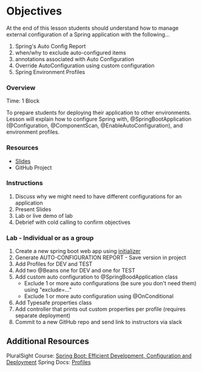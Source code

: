 # Objectives
At the end of this lesson students should understand how to manage external configuration of a Spring application with the following...
1. Spring's Auto Config Report
1. when/why to exclude auto-configured items
1. annotations associated with Auto Configuration
1. Override AutoConfiguration using custom configuration
1. Spring Environment Profiles 

### Overview
Time: 1 Block

To prepare students for deploying their application to other environments.  Lesson will explain how to configure Spring with, 
@SpringBootApplication (@Configuration, @ComponentScan, @EnableAutoConfiguration), and environment profiles.

### Resources
* [Slides](https://docs.google.com/presentation/d/1byt2wqDZ6YIhUTcgNvO98-K0X7JWWv1wzYnZ77pB9Ro/edit?usp=sharing)
* GitHub Project

### Instructions
1. Discuss why we might need to have different configurations for an application
1. Present Slides
1. Lab or live demo of lab
1. Debrief with cold calling to confirm objectives

### Lab - Individual or as a group
1. Create a new spring boot web app using [initializer](http://start.spring.io)
1. Generate AUTO-CONFIGURATION REPORT - Save version in project
1. Add Profiles for DEV and TEST
1. Add two @Beans one for DEV and one for TEST
1. Add custom auto configuration to @SpringBoodApplication class
    * Exclude 1 or more auto configurations (be sure you don't need them) using "exclude=..."
    * Exclude 1 or more auto configuration using @OnConditional
1. Add Typesafe properties class
1. Add controller that prints out custom properties per profile (requires separate deployment)
1. Commit to a new GitHub repo and send link to instructors via slack

## Additional Resources
PluralSight Course: [Spring Boot: Efficient Development, Configuration and Deployment](https://app.pluralsight.com/library/courses/spring-boot-efficient-development-configuration-deployment)
Spring Docs: [Profiles](https://docs.spring.io/spring-boot/docs/current/reference/html/boot-features-profiles.html) 
